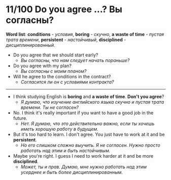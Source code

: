 # 11/100 Do you agree ...? Вы согласны?
__Word list__: __conditions__ - *условия*, __boring__ - *скучно*, __a waste of time__ - *пустая трата времени*, __persistent__ - *настойчивый*, __disciplined__ - *дисциплинированный*.
- Do you agree that we should start early?
    - *Вы согласны, что нам следует начать пораньше?*
- Do you agree with my plan?
    - *Вы согласны с моим планом?*
- Will he agree to the conditions in the contract?
    - *Согласится ли он с условиями контракта?*

---
- I think studying English is __boring__ and __a waste of time__. __Don't you agree__?
    - *Я думаю, что изучение английского языка скучно и пустая трата времени. Ты не согласен?*
- No. I think it's really important if you want to have a good job in the future.
    - *Нет. Я думаю, что это действительно важно, если ты хочешь иметь хорошую работу в будущем.*
- But it's too hard to learn. I don't agree. You just have to work at it and be __persistent__.
    - *Но его слишком сложно выучить. Я не согласен. Нужно просто работать над этим и быть настойчивым.*
- Maybe you're right. I guess I need to work harder at it and be more __disciplined__.
    - *Может, ты и прав. Думаю, мне нужно работать над этим усерднее и быть более дисциплинированным.*































